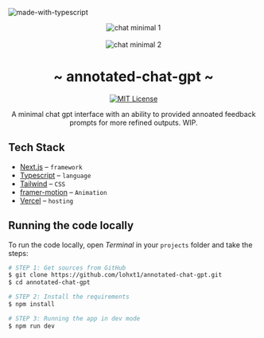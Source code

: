 ![made-with-typescript](https://shields.io/badge/TypeScript-3178C6?logo=TypeScript&logoColor=FFF&style=flat-square)

<div align="center" >
<img align="center" src="https://lohxt1.github.io/_assets/stimulusprompt2.png" alt="chat minimal 1"/>
<br />
<br />
<img align="center" src="https://lohxt1.github.io/_assets/stimulusprompt3.png" alt="chat minimal 2"/>
<h1>
~ annotated-chat-gpt ~
</h1>
  <a href="https://github.com/trpc/trpc/blob/main/LICENSE">
    <img alt="MIT License" src="https://img.shields.io/github/license/trpc/trpc" />
  </a>
  <p>A minimal chat gpt interface with an ability to provided annoated feedback prompts for more refined outputs. WIP. 
</div>

## Tech Stack

- [Next.js](https://nextjs.org/) – `framework`
- [Typescript](https://www.typescriptlang.org/) – `language`
- [Tailwind](https://tailwindcss.com/) – `CSS`
- [framer-motion](https://framer.com) – `Animation`
- [Vercel](https://vercel.com/) – `hosting`

## Running the code locally

To run the code locally, open _Terminal_ in your `projects` folder and take the steps:

```bash
# STEP 1: Get sources from GitHub
$ git clone https://github.com/lohxt1/annotated-chat-gpt.git
$ cd annotated-chat-gpt

# STEP 2: Install the requirements
$ npm install

# STEP 3: Running the app in dev mode
$ npm run dev
```
